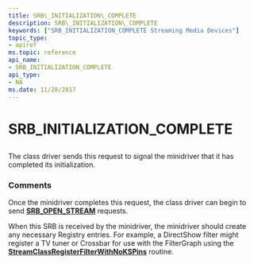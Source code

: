 ```yaml
---
title: SRB\_INITIALIZATION\_COMPLETE
description: SRB\_INITIALIZATION\_COMPLETE
keywords: ["SRB_INITIALIZATION_COMPLETE Streaming Media Devices"]
topic_type:
- apiref
ms.topic: reference
api_name:
- SRB_INITIALIZATION_COMPLETE
api_type:
- NA
ms.date: 11/28/2017
---
```


# SRB\_INITIALIZATION\_COMPLETE


## <span id="ddk_srb_initialization_complete_ks"></span><span id="DDK_SRB_INITIALIZATION_COMPLETE_KS"></span>


The class driver sends this request to signal the minidriver that it has completed its initialization.

### Comments

Once the minidriver completes this request, the class driver can begin to send [**SRB\_OPEN\_STREAM**](srb-open-stream.md) requests.

When this SRB is received by the minidriver, the minidriver should create any necessary Registry entries. For example, a DirectShow filter might register a TV tuner or Crossbar for use with the FilterGraph using the [**StreamClassRegisterFilterWithNoKSPins**](/windows-hardware/drivers/ddi/strmini/nf-strmini-streamclassregisterfilterwithnokspins) routine.

 

